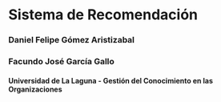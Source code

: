# Sistema de Recomendación
### Daniel Felipe Gómez Aristizabal
### Facundo José García Gallo
#### Universidad de La Laguna - Gestión del Conocimiento en las Organizaciones